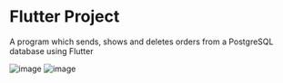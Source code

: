 # Flutter Project

A program which sends, shows and deletes orders from a PostgreSQL database using Flutter


![image](https://github.com/mfatihy70/FlutterProject/assets/60326832/168f2732-0d7b-4964-8cbe-ad5c8cb474e0)
![image](https://github.com/mfatihy70/FlutterProject/assets/60326832/c308b16b-ddd8-440d-a592-03d12e652883)
